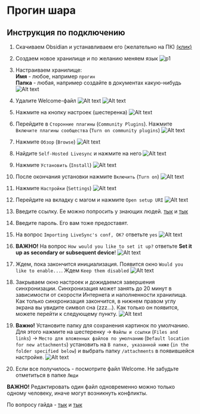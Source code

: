 # Прогин шара
## Инструкция по подключению

1. Скачиваем Obsidian и устанавливаем его (желательно на ПК) [(клик)](https://obsidian.md)

2. Создаем новое хранилище и по желанию меняем язык
![p1](image.png)

3. Настраиваем хранилище: \
**Имя** - любое, например `прогин` \
**Папка** - любая, например создайте в документах какую-нибудь
![Alt text](image-1.png)

4. Удалите Welcome-файл
![Alt text](image-2.png)
![Alt text](image-3.png)

5. Нажмите на кнопку настроек (шестеренка)
![Alt text](image-4.png)

6. Перейдите в `Сторонние плагины` (`Community Plugins`). Нажмите `Включите плагины сообщества` (`Turn on community plugins`)
![Alt text](image-5.png)

7. Нажмите `Обзор` (`Browse`)
![Alt text](image-6.png)

8. Найдите `Self-Hosted Livesync` и нажмите на него
![Alt text](image-7.png)

9. Нажмите `Установить` (`Install`)
![Alt text](image-8.png)

10. После окончания установки нажмите `Включить` (`Turn on`)
![Alt text](image-9.png)

11. Нажмите `Настройки` (`Settings`)
![Alt text](image-10.png)

12. Перейдите на вкладку с магом и нажмите `Open setup URI`
![Alt text](image-11.png)

13. Введите ссылку. Ее можно попросить у знающих людей. [тык](https://t.me/dpudnet) и [тык](https://t.me/OkunElya)

14. Введите пароль. Его вам тоже предоставят.

15. На вопрос `Importing LiveSync's conf, OK?` ответьте `yes`
![Alt text](image-12.png)

16. **ВАЖНО!** На вопрос `How would you like to set it up?` ответьте **Set it up as secondary or subsequent device**!
![Alt text](image-13.png)

17. Ждем, пока закончится инициализация. Появится окно `Would you like to enable...`. Ждем `Keep them disabled`
![Alt text](image-14.png)

18. Закрываем окно настроек и дожидаемся завершения синхронизации. Синхронизация может занять до 20 минут в зависимости от скорости Интернета и наполненности хранилища. Как только синхронизация закончится, в нижнем правом углу экрана вы увидите символ сна (zzz...). Как только он появится, можете перейти к следующему пункту.
![Alt text](image-15.png)

19. **Важно!** Установите папку для сохранения картинок по умолчанию. Для этого нажмите на шестеренку -> `Файлы и ссылки` (`Files and links`) -> `Место для вложенных файлов по умолчанию` (`Default location for new attachments`) установить на `В папке, указанной ниже` (`in the folder specified below`) и выбрать папку `/attachments` в появившейся настройке.
![Alt text](image-16.png)

20. Если все получилось - посмотрите файл Welcome. Не забудьте отметиться в папке `Люди`

**ВАЖНО!** Редактировать один файл одновременно можно только одному человеку, иначе могут возникнуть конфликты.

По вопросу гайда - [тык](https://t.me/dpudnet) и [тык](https://t.me/OkunElya)